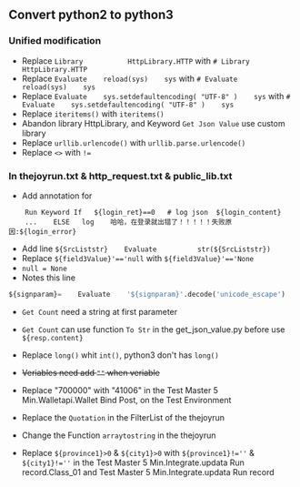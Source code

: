 ## Convert python2 to python3  

### Unified modification  

+ Replace `Library           HttpLibrary.HTTP` with `# Library           HttpLibrary.HTTP`  
+ Replace `Evaluate    reload(sys)    sys` with `# Evaluate    reload(sys)    sys`  
+ Replace `Evaluate    sys.setdefaultencoding( "UTF-8" )    sys` with `# Evaluate    sys.setdefaultencoding( "UTF-8" )    sys`  
+ Replace `iteritems()` with `iteritems()`
+ Abandon library HttpLibrary, and Keyword `Get Json Value` use custom library  
+ Replace `urllib.urlencode()` with `urllib.parse.urlencode()`  
+ Replace `<>` with `!=`  

### In thejoyrun.txt & http_request.txt & public_lib.txt

+ Add annotation for  
```robotframework
    Run Keyword If   ${login_ret}==0   # log json  ${login_content}       
    ...    ELSE   log    哈哈，在登录就出错了！！！！！失败原因:${login_error}
```
+ Add line `${SrcListstr}    Evaluate          str(${SrcListstr})`
+ Replace `${field3Value}'=='null` with `${field3Value}'=='None`  
+ `null = None`   
+ Notes this line  
```python
${signparam}=    Evaluate    '${signparam}'.decode('unicode_escape')    #对中文做处理，将unicode字符解码成对应的中文字符
```
+ `Get Count` need a string at first parameter  
+ `Get Count` can use function `To Str` in the get_json_value.py  before use `${resp.content}`  
+ Replace `long()` whit `int()`, python3 don't has `long()`  
+ ~~Veriables need add `""` when veriable~~
+ Replace "700000" with "41006" in the Test Master 5 Min.Walletapi.Wallet Bind Post, on the Test Environment
+ Replace the `Quotation` in the FilterList of the thejoyrun  
+ Change the Function `arraytostring` in the thejoyrun  

+ Replace `${province1}>0` & `${city1}>0` with `${province1}!=''` & `${city1}!=''` in the Test Master 5 Min.Integrate.updata Run record.Class_01 and Test Master 5 Min.Integrate.updata Run record  

